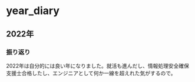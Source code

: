 # year_diary

## 2022年
### 振り返り
2022年は自分的には良い年になりました。就活も進んだし、情報処理安全確保支援士合格したし、エンジニアとして何か一線を超えれた気がするので。
